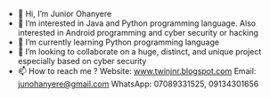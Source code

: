 - 👋 Hi, I’m Junior Ohanyere 
- 👀 I’m interested in Java and Python programming language. Also interested in Android programming and cyber security or hacking 
- 🌱 I’m currently learning Python programming language 
- 💞️ I’m looking to collaborate on a huge, distinct, and unique project especially based on cyber security 
- 📫 How to reach me ? 
Website: www.twinjnr.blogspot.com
Email: junohanyere@gmail.com
WhatsApp: 07089331525, 09134301656

<!---
juniorohanyere/juniorohanyere is a ✨ special ✨ repository because its `README.md` (this file) appears on your GitHub profile.
You can click the Preview link to take a look at your changes.
--->
